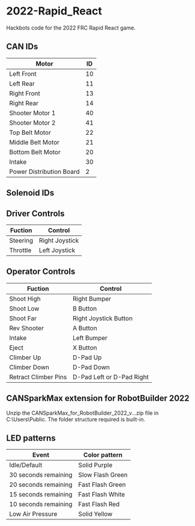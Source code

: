 # 2022-Rapid_React
Hackbots code for the 2022 FRC Rapid React game.

## CAN IDs
|Motor|ID|
|----|----|
|Left Front|10|
|Left Rear|11|
|Right Front|13|
|Right Rear|14|
|Shooter Motor 1|40|
|Shooter Motor 2|41|
|Top Belt Motor|22|
|Middle Belt Motor|21|
|Bottom Belt Motor|20|
|Intake|30|
|Power Distribution Board|2|



## Solenoid IDs



## Driver Controls
|Fuction|Control|
|----|----|
|Steering | Right Joystick |
|Throttle | Left Joystick |


## Operator Controls
|Fuction|Control|
|----|----|
|Shoot High | Right Bumper |
|Shoot Low | B Button |
|Shoot Far | Right Joystick Button |
|Rev Shooter | A Button |
|Intake | Left Bumper |
|Eject | X Button |
|Climber Up | D-Pad Up |
|Climber Down | D-Pad Down |
|Retract Climber Pins | D-Pad Left or D-Pad Right |
## CANSparkMax extension for RobotBuilder 2022
Unzip the CANSparkMax_for_RobotBuilder_2022_v...zip file in C:\Users\Public.  The folder structure required is built-in.

## LED patterns
|Event|Color pattern|
|----|----|
|Idle/Default|Solid Purple|
|30 seconds remaining | Slow Flash Green |
|20 seconds remaining | Fast Flash Green |
|15 seconds remaining | Fast Flash White |
|10 seconds remaining | Fast Flash Red |
|Low Air Pressure | Solid Yellow |

